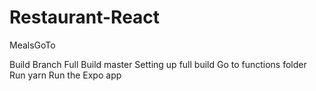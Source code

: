 # Restaurant-React
MealsGoTo

Build	Branch
Full Build	master
Setting up full build
Go to functions folder
Run yarn
Run the Expo app
